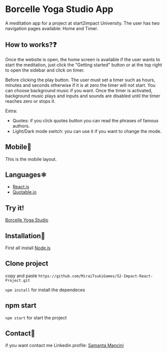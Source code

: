 # Borcelle Yoga Studio App
A meditation app for a project at start2impact University. The user has two navigation pages available: Home and Timer.

## How to works?❓
Once the website is open, the home screen is available if the user wants to start the meditation, just click the "Getting started" button or at the top right to open the sidebar and click on timer.

Before clicking the play button. The user must set a timer such as hours, minutes and seconds otherwise if it is at zero the timer will not start. 
You can choose background music if you want. Once the timer is activated, background music plays and inputs and sounds are disabled until the timer reaches zero or stops it.

Extra:
- Quotes: if you click quotes button you can read the phrases of famous authors.
- Light/Dark mode switch: you can use it if you want to change the mode.

## Mobile📱

This is the mobile layout.

## Languages⚛️
- [React.js](https://react.dev/)
- [Quotable.io](https://api.quotable.io)
  
## Try it!
[Borcelle Yoga Studio](https://borcelleyogastudio.netlify.app/)

## Installation💾
First all install [Node.js](https://nodejs.org/it)

## Clone project
 copy and paste 
`https://github.com/MiraiTsukiGames/S2-Impact-React-Project.git`

`npm install` for install the dependeces

## npm start
`npm start` for start the project

## Contact📧
if you want contact me
Linkedin profile: [Samanta Mancini](https://www.linkedin.com/in/samantamancini/)
